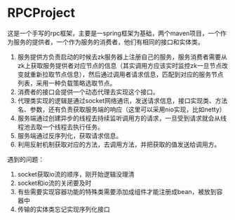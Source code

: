 # RPCProject
这是一个手写的rpc框架，主要是一spring框架为基础，两个maven项目，一个作为服务的提供者，一个作为服务的消费者，他们有相同的接口和实体类。
1. 服务提供方负责启动的时候去zk服务器上注册自己的服务，服务消费者需要从zk上获取服务提供者对应节点的信息（其实调用方应该实时监控zk一旦节点改变就重新拉取节点信息），然后通过调用者请求信息，匹配到对应的服务节点列表，采用一种负载策略选取节点。
2. 消费者的接口会提供一个动态代理去实现这个接口。
3. 代理类实现的逻辑是通过socket网络通讯，发送请求信息，接口实现类、方法名、参数，还有负责获取服务端的响应（这里可以采用nio实现，比如netty）
4. 服务端通过创建异步的线程去持续监听调用方的请求，一旦受到请求就会从线程池去取一个线程去执行任务。
5. 服务端通过反序列化，获取请求信息。
6. 利用反射机制获取对应的方法，去调用方法，并把获取的值发送给调用方。

遇到的问题：
1. socket获取io流的顺序，刚开始逻辑没理清
2. socket和io流的关闭要及时
3. 有些需要实现容器功能的特殊类需要添加成组件才能注册成bean，被放到容器中
4. 传输的实体类忘记实现序列化接口
